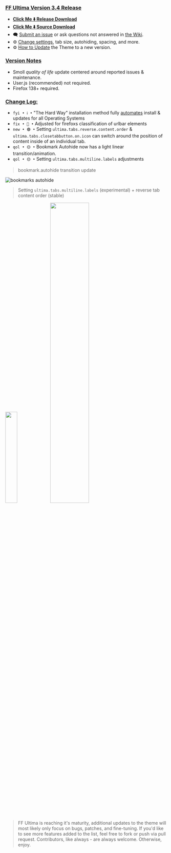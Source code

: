 ### <ins> FF Ultima Version 3.4 Release
- **[Click Me ⬇️ Release Download](https://github.com/soulhotel/FF-ULTIMA/releases/download/3.4/ffultima3.4.zip)**
- **[Click Me ⬇️ Source Download](https://github.com/soulhotel/FF-ULTIMA/archive/refs/heads/main.zip)**
- 🗨️ [Submit an issue](https://github.com/soulhotel/FF-ULTIMA/issues/new/choose) or ask questions not answered in [the Wiki](https://github.com/soulhotel/FF-ULTIMA/wiki).
- ⚙️ [Change settings](https://github.com/soulhotel/FF-ULTIMA/wiki/Settings), tab size, autohiding, spacing, and more.
- ⚙️ [How to Update](https://github.com/soulhotel/FF-ULTIMA/wiki/How-to-Update-the-Theme) the Theme to a new version.
  
### <ins> Version Notes
- Smoll *quality of life* update centered around reported issues & maintenance.
- User.js (recommended) not required. 
- Firefox 138+ required.
<!--
- User.js required. 
- User.js not required.
- User.js (recommended) not required. 
-->

### <ins> Change Log:
- `fyi • ℹ️ •` "The Hard Way" installation method fully [automates](https://github.com/soulhotel/FF-ULTIMA?tab=readme-ov-file#installation) install & updates for all Operating Systems
- `fix • 🔴 •` Adjusted for firefoxs classification of urlbar elements
- `new • 🟢 •` Setting `ultima.tabs.reverse.content.order` & `ultima.tabs.closetabbutton.on.icon` can switch around the position of content inside of an individual tab.
- `qol • 🟡 •` Bookmark Autohide now has a light linear transition/animation.
- `qol • 🟡 •` Setting `ultima.tabs.multiline.labels` adjustments
<!--
`fyi • ℹ️ •`
`fix • 🔴 •` 
`new • 🟢 •` 
`qol • 🟡 •` 
`wip • ℹ️ •` 
-->

> bookmark.autohide transition update

![bookmarks autohide](https://github.com/user-attachments/assets/17d6f337-e952-48cc-82a4-a1c0dee15918)

> Setting `ultima.tabs.multiline.labels` (experimental) + reverse tab content order (stable)

<img width="27%" src="https://github.com/user-attachments/assets/c1e09736-18e8-4921-8dd5-0ab8630fb987" />
<img width="49%" src="https://github.com/user-attachments/assets/366ba7f4-70fb-411c-8e6f-ece761241d72" />

> FF Ultima is reaching it's maturity, additional updates to the theme will most likely only focus on bugs, patches, and fine-tuning. If you'd like to see more features added to the list, feel free to fork or push via pull request. Contributors, like always - are always welcome. Otherwise, enjoy.
